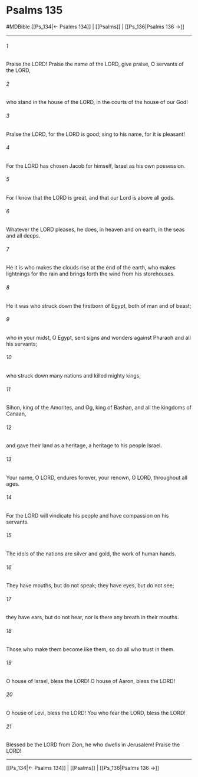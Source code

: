 # Psalms 135
#MDBible
[[Ps_134|← Psalms 134]] | [[Psalms]] | [[Ps_136|Psalms 136 →]]

***

###### 1 

Praise the LORD! Praise the name of the LORD, give praise, O servants of the LORD, 

###### 2 

who stand in the house of the LORD, in the courts of the house of our God! 

###### 3 

Praise the LORD, for the LORD is good; sing to his name, for it is pleasant! 

###### 4 

For the LORD has chosen Jacob for himself, Israel as his own possession. 

###### 5 

For I know that the LORD is great, and that our Lord is above all gods. 

###### 6 

Whatever the LORD pleases, he does, in heaven and on earth, in the seas and all deeps. 

###### 7 

He it is who makes the clouds rise at the end of the earth, who makes lightnings for the rain and brings forth the wind from his storehouses. 

###### 8 

He it was who struck down the firstborn of Egypt, both of man and of beast; 

###### 9 

who in your midst, O Egypt, sent signs and wonders against Pharaoh and all his servants; 

###### 10 

who struck down many nations and killed mighty kings, 

###### 11 

Sihon, king of the Amorites, and Og, king of Bashan, and all the kingdoms of Canaan, 

###### 12 

and gave their land as a heritage, a heritage to his people Israel. 

###### 13 

Your name, O LORD, endures forever, your renown, O LORD, throughout all ages. 

###### 14 

For the LORD will vindicate his people and have compassion on his servants. 

###### 15 

The idols of the nations are silver and gold, the work of human hands. 

###### 16 

They have mouths, but do not speak; they have eyes, but do not see; 

###### 17 

they have ears, but do not hear, nor is there any breath in their mouths. 

###### 18 

Those who make them become like them, so do all who trust in them. 

###### 19 

O house of Israel, bless the LORD! O house of Aaron, bless the LORD! 

###### 20 

O house of Levi, bless the LORD! You who fear the LORD, bless the LORD! 

###### 21 

Blessed be the LORD from Zion, he who dwells in Jerusalem! Praise the LORD! 

***

[[Ps_134|← Psalms 134]] | [[Psalms]] | [[Ps_136|Psalms 136 →]]
